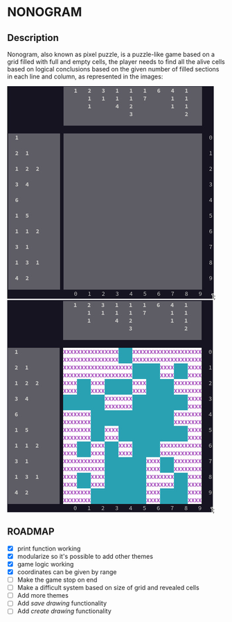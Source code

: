 # NONOGRAM

## Description

Nonogram, also known as pixel puzzle, is a puzzle-like game based on a grid 
filled with full and empty cells, the player needs to find all the alive cells
based on logical conclusions based on the given number of filled sections in 
each line and column, as represented in the images:

![Unsolved game](imgs/unsolved.jpeg);
![Solution](imgs/solved.jpeg);

## ROADMAP

- [x] print function working
- [x] modularize so it's possible to add other themes
- [x] game logic working
- [x] coordinates can be given by range
- [ ] Make the game stop on end
- [ ] Make a difficult system based on size of grid and revealed cells
- [ ] Add more themes
- [ ] Add *save drawing* functionality
- [ ] Add *create drawing* functionality
